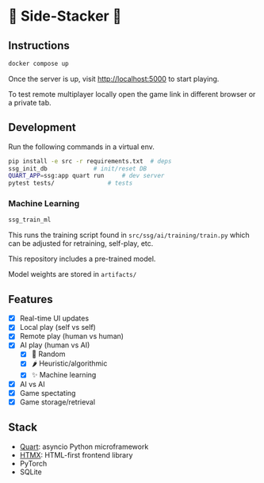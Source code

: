 # 🔴 Side-Stacker 🔵
## Instructions

```sh
docker compose up
```

Once the server is up, visit <http://localhost:5000> to start playing.

To test remote multiplayer locally open the game link in different browser or a private tab.

## Development
Run the following commands in a virtual env.

```sh
pip install -e src -r requirements.txt	# deps
ssg_init_db				# init/reset DB
QUART_APP=ssg:app quart run		# dev server
pytest tests/				# tests
```

### Machine Learning

```sh
ssg_train_ml
```

This runs the training script found in `src/ssg/ai/training/train.py` which can be adjusted for retraining, self-play, etc.

This repository includes a pre-trained model.

Model weights are stored in `artifacts/`

## Features

- [x] Real-time UI updates
- [x] Local play (self vs self)
- [x] Remote play (human vs human)
- [x] AI play (human vs AI)
    - [x] 🌱 Random
    - [x] 🌶️ Heuristic/algorithmic
    - [x] ✨ Machine learning
- [x] AI vs AI
- [x] Game spectating
- [x] Game storage/retrieval

## Stack

- [Quart](https://quart.palletsprojects.com/en/latest/index.html): asyncio Python microframework
- [HTMX](https://htmx.org/): HTML-first frontend library
- PyTorch
- SQLite
